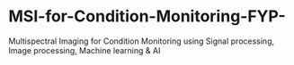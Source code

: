 # MSI-for-Condition-Monitoring-FYP-
Multispectral Imaging for Condition Monitoring using Signal processing, Image processing, Machine learning &amp; AI
